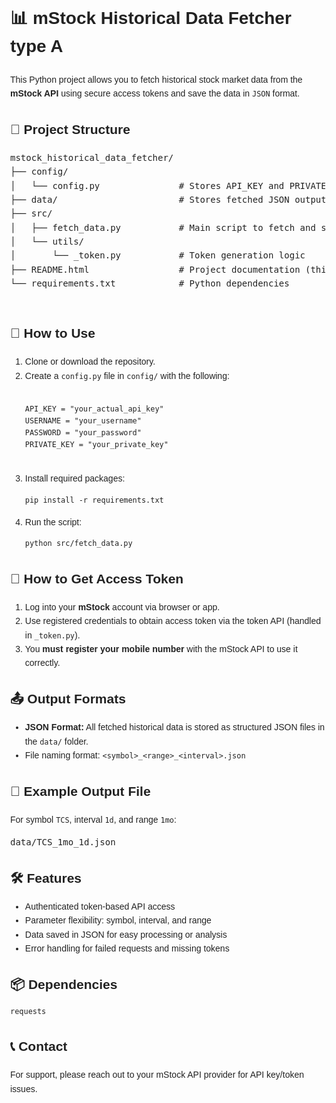 <!DOCTYPE html>
<html lang="en">
<head>
  <meta charset="UTF-8" />
  <meta name="viewport" content="width=device-width, initial-scale=1.0"/>
<!--   <title>mStock Historical Data Fetcher Type-A</title> -->
</head>
<body style="font-family: Arial, sans-serif; line-height: 1.6; margin: 40px; color: #222;">

  <h1>📊 mStock Historical Data Fetcher type A</h1>
  <p>This Python project allows you to fetch historical stock market data from the <strong>mStock API</strong> using secure access tokens and save the data in <code>JSON</code> format.</p>

  <h2>📁 Project Structure</h2>
  <pre>
mstock_historical_data_fetcher/
├── config/
│   └── config.py               # Stores API_KEY and PRIVATE_KEY
├── data/                       # Stores fetched JSON output
├── src/
│   ├── fetch_data.py           # Main script to fetch and save data
│   └── utils/
│       └── _token.py           # Token generation logic
├── README.html                 # Project documentation (this file)
└── requirements.txt            # Python dependencies
  </pre>

  <h2>🚀 How to Use</h2>
  <ol>
    <li>Clone or download the repository.</li>
    <li>Create a <code>config.py</code> file in <code>config/</code> with the following:
      <pre><code>
API_KEY = "your_actual_api_key"
USERNAME = "your_username"
PASSWORD = "your_password"
PRIVATE_KEY = "your_private_key"
      </code></pre>
    </li>
    <li>Install required packages:
      <pre><code>pip install -r requirements.txt</code></pre>
    </li>
    <li>Run the script:
      <pre><code>python src/fetch_data.py</code></pre>
    </li>
  </ol>

  <h2>🔑 How to Get Access Token</h2>
  <ol>
    <li>Log into your <strong>mStock</strong> account via browser or app.</li>
    <li>Use registered credentials to obtain access token via the token API (handled in <code>_token.py</code>).</li>
    <li>You <strong>must register your mobile number</strong> with the mStock API to use it correctly.</li>
  </ol>

  <h2>📤 Output Formats</h2>
  <ul>
    <li><strong>JSON Format:</strong> All fetched historical data is stored as structured JSON files in the <code>data/</code> folder.</li>
    <li>File naming format: <code>&lt;symbol&gt;_&lt;range&gt;_&lt;interval&gt;.json</code></li>
  </ul>

  <h2>🔄 Example Output File</h2>
  <p>For symbol <code>TCS</code>, interval <code>1d</code>, and range <code>1mo</code>:</p>
  <pre>data/TCS_1mo_1d.json</pre>

  <h2>🛠 Features</h2>
  <ul>
    <li>Authenticated token-based API access</li>
    <li>Parameter flexibility: symbol, interval, and range</li>
    <li>Data saved in JSON for easy processing or analysis</li>
    <li>Error handling for failed requests and missing tokens</li>
  </ul>

  <h2>📦 Dependencies</h2>
  <pre><code>requests
</code></pre>


  <h2>📞 Contact</h2>
  <p>For support, please reach out to your mStock API provider for API key/token issues.</p>

</body>
</html>
